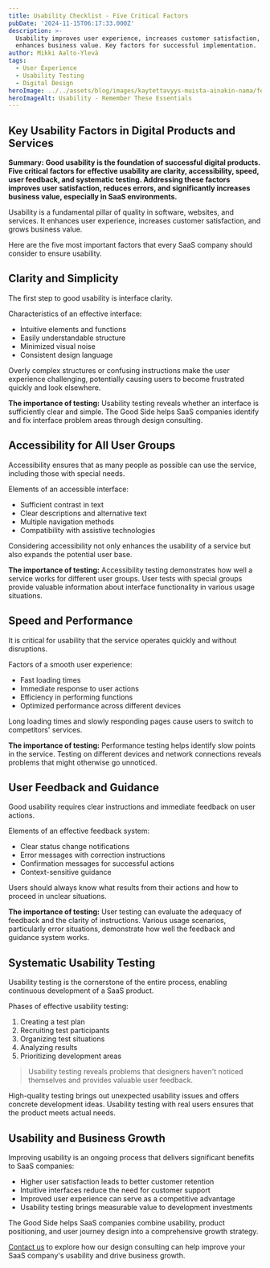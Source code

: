 ```yaml
---
title: Usability Checklist - Five Critical Factors
pubDate: '2024-11-15T06:17:33.000Z'
description: >-
  Usability improves user experience, increases customer satisfaction, and
  enhances business value. Key factors for successful implementation.
author: Mikki Aalto-Ylevä
tags:
  - User Experience
  - Usability Testing
  - Digital Design
heroImage: ../../assets/blog/images/kaytettavyys-muista-ainakin-nama/featured.webp
heroImageAlt: Usability - Remember These Essentials
---
```


## Key Usability Factors in Digital Products and Services

**Summary: Good usability is the foundation of successful digital products. Five critical factors for effective usability are clarity, accessibility, speed, user feedback, and systematic testing. Addressing these factors improves user satisfaction, reduces errors, and significantly increases business value, especially in SaaS environments.**

Usability is a fundamental pillar of quality in software, websites, and services. It enhances user experience, increases customer satisfaction, and grows business value.

Here are the five most important factors that every SaaS company should consider to ensure usability.

## Clarity and Simplicity

The first step to good usability is interface clarity.

Characteristics of an effective interface:
- Intuitive elements and functions
- Easily understandable structure
- Minimized visual noise
- Consistent design language

Overly complex structures or confusing instructions make the user experience challenging, potentially causing users to become frustrated quickly and look elsewhere.

**The importance of testing:** Usability testing reveals whether an interface is sufficiently clear and simple. The Good Side helps SaaS companies identify and fix interface problem areas through design consulting.

## Accessibility for All User Groups

Accessibility ensures that as many people as possible can use the service, including those with special needs.

Elements of an accessible interface:
- Sufficient contrast in text
- Clear descriptions and alternative text
- Multiple navigation methods
- Compatibility with assistive technologies

Considering accessibility not only enhances the usability of a service but also expands the potential user base.

**The importance of testing:** Accessibility testing demonstrates how well a service works for different user groups. User tests with special groups provide valuable information about interface functionality in various usage situations.

## Speed and Performance

It is critical for usability that the service operates quickly and without disruptions.

Factors of a smooth user experience:
- Fast loading times
- Immediate response to user actions
- Efficiency in performing functions
- Optimized performance across different devices

Long loading times and slowly responding pages cause users to switch to competitors' services.

**The importance of testing:** Performance testing helps identify slow points in the service. Testing on different devices and network connections reveals problems that might otherwise go unnoticed.

## User Feedback and Guidance

Good usability requires clear instructions and immediate feedback on user actions.

Elements of an effective feedback system:
- Clear status change notifications
- Error messages with correction instructions
- Confirmation messages for successful actions
- Context-sensitive guidance

Users should always know what results from their actions and how to proceed in unclear situations.

**The importance of testing:** User testing can evaluate the adequacy of feedback and the clarity of instructions. Various usage scenarios, particularly error situations, demonstrate how well the feedback and guidance system works.

## Systematic Usability Testing

Usability testing is the cornerstone of the entire process, enabling continuous development of a SaaS product.

Phases of effective usability testing:
1. Creating a test plan
2. Recruiting test participants
3. Organizing test situations
4. Analyzing results
5. Prioritizing development areas

> Usability testing reveals problems that designers haven't noticed themselves and provides valuable user feedback.

High-quality testing brings out unexpected usability issues and offers concrete development ideas. Usability testing with real users ensures that the product meets actual needs.

## Usability and Business Growth

Improving usability is an ongoing process that delivers significant benefits to SaaS companies:

- Higher user satisfaction leads to better customer retention
- Intuitive interfaces reduce the need for customer support
- Improved user experience can serve as a competitive advantage
- Usability testing brings measurable value to development investments

The Good Side helps SaaS companies combine usability, product positioning, and user journey design into a comprehensive growth strategy.

[Contact us](/en/contact) to explore how our design consulting can help improve your SaaS company's usability and drive business growth. 